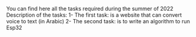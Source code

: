 You can find here all the tasks required during the summer of 2022
Description of the tasks:
  1- The first task:  is a website that can convert voice to text (in Arabic)
  2- The second task: is to write an algorithm to run Esp32

